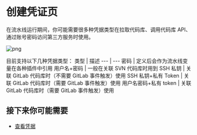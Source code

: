 # 创建凭证页

在流水线运行期间，你可能需要很多种凭据类型在拉取代码库、调用代码库 API、通过账号密码访问第三方服务时使用。

![png](../../assets/service_ticket_add.png)

目前支持以下几种凭据类型：
类型 | 描述
--- | ---
密码 | 定义后会作为流水线变量在各种插件中引用
用户名+密码 | 一般在关联 SVN 代码库时用到
SSH 私钥 | 关联 GitLab 代码库时（不需要 GitLab 事件触发）使用
SSH 私钥+私有 Token | 关联 GitLab 代码库时（需要 GitLab 事件触发）使用
用户名密码+私有 token | 关联 GitLab 代码库时（需要 GitLab 事件触发）使用

## 接下来你可能需要

* [查看凭据](ticket-list.md)